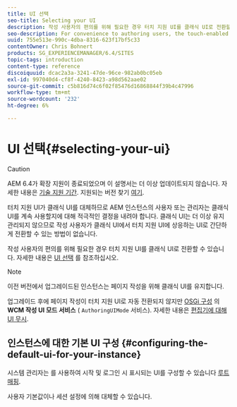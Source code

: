 ```yaml
---
title: UI 선택
seo-title: Selecting your UI
description: 작성 사용자의 편의를 위해 필요한 경우 터치 지원 UI를 클래식 UI로 전환할 수 있습니다.
seo-description: For convenience to authoring users, the touch-enabled UI does allow for switching to the classic UI when necessary.
uuid: 755e513e-990c-4dba-8316-623f17bf5c33
contentOwner: Chris Bohnert
products: SG_EXPERIENCEMANAGER/6.4/SITES
topic-tags: introduction
content-type: reference
discoiquuid: dcac2a3a-3241-47de-96ce-982ab0bc05eb
exl-id: 997040d4-cf8f-4240-8423-a98d562aae02
source-git-commit: c5b816d74c6f02f85476d16868844f39b4c47996
workflow-type: tm+mt
source-wordcount: '232'
ht-degree: 6%

---
```


# UI 선택{#selecting-your-ui}

>[!CAUTION]
>
>AEM 6.4가 확장 지원이 종료되었으며 이 설명서는 더 이상 업데이트되지 않습니다. 자세한 내용은 [기술 지원 기간](https://helpx.adobe.com/kr/support/programs/eol-matrix.html). 지원되는 버전 찾기 [여기](https://experienceleague.adobe.com/docs/).

터치 지원 UI가 클래식 UI를 대체하므로 AEM 인스턴스의 사용자 또는 관리자는 클래식 UI를 계속 사용할지에 대해 적극적인 결정을 내려야 합니다. 클래식 UI는 더 이상 유지 관리되지 않으므로 작성 사용자가 클래식 UI에서 터치 지원 UI에 상응하는 UI로 간단하게 전환할 수 있는 방법이 없습니다.

작성 사용자의 편의를 위해 필요한 경우 터치 지원 UI를 클래식 UI로 전환할 수 있습니다. 자세한 내용은 [UI 선택](/help/sites-authoring/select-ui.md) 를 참조하십시오.

>[!NOTE]
>
>이전 버전에서 업그레이드된 인스턴스는 페이지 작성을 위해 클래식 UI를 유지합니다.
>
>업그레이드 후에 페이지 작성이 터치 지원 UI로 자동 전환되지 않지만 [OSGi 구성](/help/sites-deploying/configuring-osgi.md) 의 **WCM 작성 UI 모드 서비스** ( `AuthoringUIMode` 서비스). 자세한 내용은 [편집기에 대해 UI 무시](#uioverridesfortheeditor).

## 인스턴스에 대한 기본 UI 구성 {#configuring-the-default-ui-for-your-instance}

시스템 관리자는 를 사용하여 시작 및 로그인 시 표시되는 UI를 구성할 수 있습니다 [루트 매핑](/help/sites-deploying/osgi-configuration-settings.md#daycqrootmapping).

사용자 기본값이나 세션 설정에 의해 대체할 수 있습니다.
